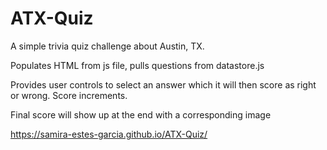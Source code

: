 # ATX-Quiz

A simple trivia quiz challenge about Austin, TX. 

Populates HTML from js file, pulls questions from datastore.js

Provides user controls to select an answer which it will then score as right or wrong. Score increments.

Final score will show up at the end with a corresponding image

https://samira-estes-garcia.github.io/ATX-Quiz/

